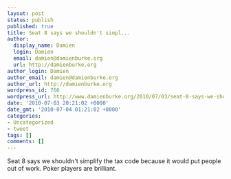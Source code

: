 ```yaml
---
layout: post
status: publish
published: true
title: Seat 8 says we shouldn't simpl...
author:
  display_name: Damien
  login: Damien
  email: damien@damienburke.org
  url: http://damienburke.org
author_login: Damien
author_email: damien@damienburke.org
author_url: http://damienburke.org
wordpress_id: 766
wordpress_url: http://www.damienburke.org/2010/07/03/seat-8-says-we-shouldnt-simpl-2/
date: '2010-07-03 20:21:02 +0000'
date_gmt: '2010-07-04 01:21:02 +0000'
categories:
- Uncategorized
- tweet
tags: []
comments: []
---
```

<p>Seat 8 says we shouldn't simplify the tax code because it would put people out of work. Poker players are brilliant.</p>
